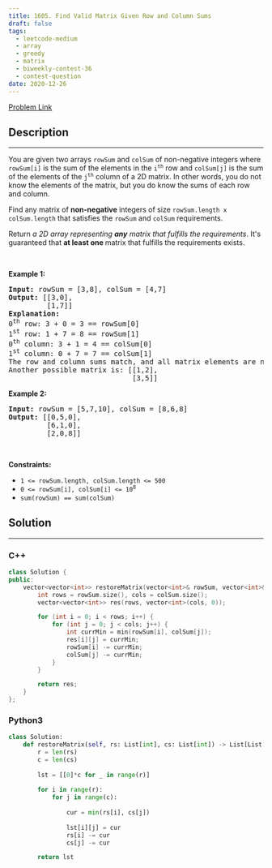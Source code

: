 ```yaml
---
title: 1605. Find Valid Matrix Given Row and Column Sums
draft: false
tags: 
  - leetcode-medium
  - array
  - greedy
  - matrix
  - biweekly-contest-36
  - contest-question
date: 2020-12-26
---
```


[Problem Link](https://leetcode.com/problems/find-valid-matrix-given-row-and-column-sums/)

## Description

---
<p>You are given two arrays <code>rowSum</code> and <code>colSum</code> of non-negative integers where <code>rowSum[i]</code> is the sum of the elements in the <code>i<sup>th</sup></code> row and <code>colSum[j]</code> is the sum of the elements of the <code>j<sup>th</sup></code> column of a 2D matrix. In other words, you do not know the elements of the matrix, but you do know the sums of each row and column.</p>

<p>Find any matrix of <strong>non-negative</strong> integers of size <code>rowSum.length x colSum.length</code> that satisfies the <code>rowSum</code> and <code>colSum</code> requirements.</p>

<p>Return <em>a 2D array representing <strong>any</strong> matrix that fulfills the requirements</em>. It&#39;s guaranteed that <strong>at least one </strong>matrix that fulfills the requirements exists.</p>

<p>&nbsp;</p>
<p><strong class="example">Example 1:</strong></p>

<pre>
<strong>Input:</strong> rowSum = [3,8], colSum = [4,7]
<strong>Output:</strong> [[3,0],
         [1,7]]
<strong>Explanation:</strong> 
0<sup>th</sup> row: 3 + 0 = 3 == rowSum[0]
1<sup>st</sup> row: 1 + 7 = 8 == rowSum[1]
0<sup>th</sup> column: 3 + 1 = 4 == colSum[0]
1<sup>st</sup> column: 0 + 7 = 7 == colSum[1]
The row and column sums match, and all matrix elements are non-negative.
Another possible matrix is: [[1,2],
                             [3,5]]
</pre>

<p><strong class="example">Example 2:</strong></p>

<pre>
<strong>Input:</strong> rowSum = [5,7,10], colSum = [8,6,8]
<strong>Output:</strong> [[0,5,0],
         [6,1,0],
         [2,0,8]]
</pre>

<p>&nbsp;</p>
<p><strong>Constraints:</strong></p>

<ul>
	<li><code>1 &lt;= rowSum.length, colSum.length &lt;= 500</code></li>
	<li><code>0 &lt;= rowSum[i], colSum[i] &lt;= 10<sup>8</sup></code></li>
	<li><code>sum(rowSum) == sum(colSum)</code></li>
</ul>


## Solution

---
### C++
``` cpp title='find-valid-matrix-given-row-and-column-sums'
class Solution {
public:
    vector<vector<int>> restoreMatrix(vector<int>& rowSum, vector<int>& colSum) {
        int rows = rowSum.size(), cols = colSum.size();
        vector<vector<int>> res(rows, vector<int>(cols, 0));

        for (int i = 0; i < rows; i++) {
            for (int j = 0; j < cols; j++) {
                int currMin = min(rowSum[i], colSum[j]);
                res[i][j] = currMin;
                rowSum[i] -= currMin;
                colSum[j] -= currMin;
            }
        }

        return res;
    }
};
```
### Python3
``` py title='find-valid-matrix-given-row-and-column-sums'
class Solution:
    def restoreMatrix(self, rs: List[int], cs: List[int]) -> List[List[int]]:
        r = len(rs)
        c = len(cs)
        
        lst = [[0]*c for _ in range(r)]
        
        for i in range(r):
            for j in range(c):
                
                cur = min(rs[i], cs[j])
                
                lst[i][j] = cur
                rs[i] -= cur
                cs[j] -= cur

        return lst
                
```


